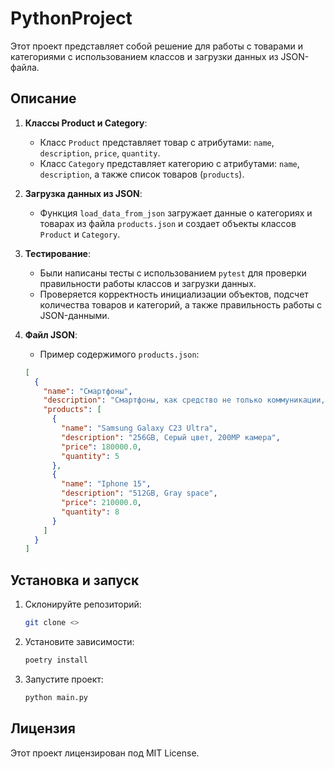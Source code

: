 # PythonProject

Этот проект представляет собой решение для работы с товарами и категориями с использованием классов и загрузки данных из JSON-файла.

## Описание

1. **Классы Product и Category**:
   - Класс `Product` представляет товар с атрибутами: `name`, `description`, `price`, `quantity`.
   - Класс `Category` представляет категорию с атрибутами: `name`, `description`, а также список товаров (`products`).

2. **Загрузка данных из JSON**:
   - Функция `load_data_from_json` загружает данные о категориях и товарах из файла `products.json` и создает объекты классов `Product` и `Category`.

3. **Тестирование**:
   - Были написаны тесты с использованием `pytest` для проверки правильности работы классов и загрузки данных.
   - Проверяется корректность инициализации объектов, подсчет количества товаров и категорий, а также правильность работы с JSON-данными.

4. **Файл JSON**:
   - Пример содержимого `products.json`:
   ```json
   [
     {
       "name": "Смартфоны",
       "description": "Смартфоны, как средство не только коммуникации, но и получения дополнительных функций для удобства жизни",
       "products": [
         {
           "name": "Samsung Galaxy C23 Ultra",
           "description": "256GB, Серый цвет, 200MP камера",
           "price": 180000.0,
           "quantity": 5
         },
         {
           "name": "Iphone 15",
           "description": "512GB, Gray space",
           "price": 210000.0,
           "quantity": 8
         }
       ]
     }
   ]
   ```

## Установка и запуск

1. Склонируйте репозиторий:
   ```bash
   git clone <>
   ```

2. Установите зависимости:
   ```bash
   poetry install
   ```

3. Запустите проект:
   ```bash
   python main.py
   ```

## Лицензия

Этот проект лицензирован под MIT License.